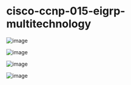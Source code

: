 # cisco-ccnp-015-eigrp-multitechnology

![image](https://user-images.githubusercontent.com/59838627/163679306-399e359d-0db1-4603-aae5-f2ca08f94f81.png)

![image](https://user-images.githubusercontent.com/59838627/163679411-b30ef24a-1c9f-4ed9-8348-c26ada3d7f0e.png)

![image](https://user-images.githubusercontent.com/59838627/163679417-b880c3a3-3e8c-4f4f-9140-f2a03452b7a7.png)

![image](https://user-images.githubusercontent.com/59838627/163679487-2570dd08-3a18-4cf6-9dda-17066b00c0cf.png)
